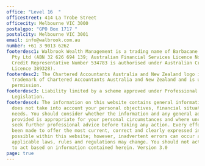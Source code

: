 ```yaml
---
office: "Level 16  "
officestreet: 414 La Trobe Street
officecity: Melbourne VIC 3000
postalgpo: "GPO Box 1717 "
postalcity: Melbourne VIC 3001
email: info@walbrook.com.au
number: +61 3 9013 6262
footerdesc1: Walbrook Wealth Management is a trading name of Barbacane Advisors
  Pty Ltd (ABN 32 626 694 139; Australian Financial Services Licence No. 512465,
  Credit Representative Number 534783 is authorised under Australian Credit
  Licence 389328).
footerdesc2: The Chartered Accountants Australia and New Zealand logo is a
  trademark of Chartered Accountants Australia and New Zealand and is used with
  permission.
footerdesc3: Liability limited by a scheme approved under Professional Standards
  Legislation.
footerdesc4: The information on this website contains general information and
  does not take into account your personal objectives, financial situation or
  needs. You should consider whether the information and any general advice
  provided is appropriate for your personal circumstances and where uncertain,
  seek further professional advice before taking any action. Every effort has
  been made to offer the most current, correct and clearly expressed information
  possible within this website; however, inadvertent errors can occur and
  applicable laws, rules and regulations may change. You should not act or fail
  to act based on information contained herein. Version 3.0
page: true
---
```

